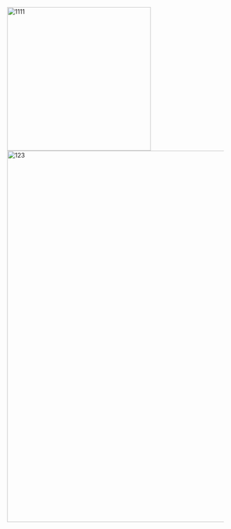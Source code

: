 <img width="334" alt="1111" src="https://github.com/user-attachments/assets/e5c96366-2736-4833-a214-c98ebe50095a">
<img width="864" alt="123" src="https://github.com/user-attachments/assets/431fd6f7-77d4-48e3-9335-560faddc43b3">
